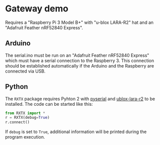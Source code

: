 # Gateway demo
Requires a "Raspberry Pi 3 Model B+" with "u-blox LARA-R2" hat and an "Adafruit Feather nRF52840 Express". 

## Arduino
The serial.ino must be run on an "Adafruit Feather nRF52840 Express" which must have a serial connection to the Raspberry 3.
This connection should be established automatically if the Arduino and the Raspberry are connected via USB.

## Python
The `RXTX` package requires Pyhton 2 with [pyserial](https://pypi.org/project/pyserial/) and [ublox-lara-r2](https://pypi.org/project/ublox-lara-r2/) to be installed. The code can be started like this:

```python
from RXTX import *
r = RXTX(debug=True)
r.connect()
```

If `debug` is set to `True`, additional information will be printed during the program execution.
